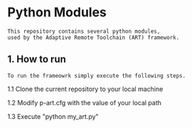 # Python Modules

	This repository contains several python modules,
	used by the Adaptive Remote Toolchain (ART) framework.


## 1. How to run

	To run the frameowrk simply execute the following steps. 
	
1.1 Clone the current repository to your local machine

1.2 Modify p-art.cfg with the value of your local path

1.3 Execute "python my_art.py"
